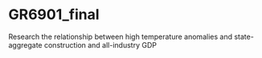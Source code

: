 # GR6901_final
Research the relationship between high temperature anomalies and state-aggregate construction and all-industry GDP
